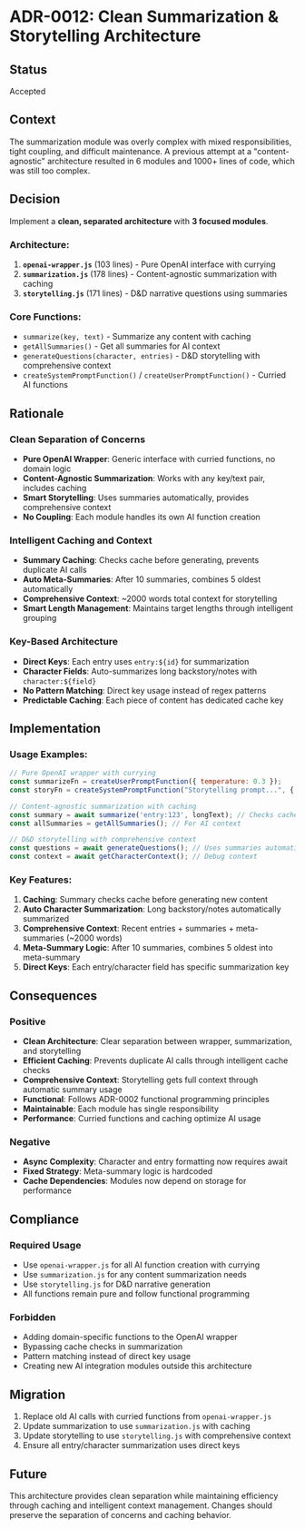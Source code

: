 # ADR-0012: Clean Summarization & Storytelling Architecture

## Status
Accepted

## Context
The summarization module was overly complex with mixed responsibilities, tight coupling, and difficult maintenance. A previous attempt at a "content-agnostic" architecture resulted in 6 modules and 1000+ lines of code, which was still too complex.

## Decision
Implement a **clean, separated architecture** with **3 focused modules**.

### Architecture:
1. **`openai-wrapper.js`** (103 lines) - Pure OpenAI interface with currying
2. **`summarization.js`** (178 lines) - Content-agnostic summarization with caching
3. **`storytelling.js`** (171 lines) - D&D narrative questions using summaries

### Core Functions:
- `summarize(key, text)` - Summarize any content with caching
- `getAllSummaries()` - Get all summaries for AI context
- `generateQuestions(character, entries)` - D&D storytelling with comprehensive context
- `createSystemPromptFunction()` / `createUserPromptFunction()` - Curried AI functions

## Rationale

### Clean Separation of Concerns
- **Pure OpenAI Wrapper**: Generic interface with curried functions, no domain logic
- **Content-Agnostic Summarization**: Works with any key/text pair, includes caching
- **Smart Storytelling**: Uses summaries automatically, provides comprehensive context
- **No Coupling**: Each module handles its own AI function creation

### Intelligent Caching and Context
- **Summary Caching**: Checks cache before generating, prevents duplicate AI calls
- **Auto Meta-Summaries**: After 10 summaries, combines 5 oldest automatically
- **Comprehensive Context**: ~2000 words total context for storytelling
- **Smart Length Management**: Maintains target lengths through intelligent grouping

### Key-Based Architecture
- **Direct Keys**: Each entry uses `entry:${id}` for summarization
- **Character Fields**: Auto-summarizes long backstory/notes with `character:${field}`
- **No Pattern Matching**: Direct key usage instead of regex patterns
- **Predictable Caching**: Each piece of content has dedicated cache key

## Implementation

### Usage Examples:
```javascript
// Pure OpenAI wrapper with currying
const summarizeFn = createUserPromptFunction({ temperature: 0.3 });
const storyFn = createSystemPromptFunction("Storytelling prompt...", { temperature: 0.8 });

// Content-agnostic summarization with caching
const summary = await summarize('entry:123', longText); // Checks cache first
const allSummaries = getAllSummaries(); // For AI context

// D&D storytelling with comprehensive context
const questions = await generateQuestions(); // Uses summaries automatically
const context = await getCharacterContext(); // Debug context
```

### Key Features:
1. **Caching**: Summary checks cache before generating new content
2. **Auto Character Summarization**: Long backstory/notes automatically summarized
3. **Comprehensive Context**: Recent entries + summaries + meta-summaries (~2000 words)
4. **Meta-Summary Logic**: After 10 summaries, combines 5 oldest into meta-summary
5. **Direct Keys**: Each entry/character field has specific summarization key

## Consequences

### Positive
- **Clean Architecture**: Clear separation between wrapper, summarization, and storytelling
- **Efficient Caching**: Prevents duplicate AI calls through intelligent cache checks
- **Comprehensive Context**: Storytelling gets full context through automatic summary usage
- **Functional**: Follows ADR-0002 functional programming principles
- **Maintainable**: Each module has single responsibility
- **Performance**: Curried functions and caching optimize AI usage

### Negative
- **Async Complexity**: Character and entry formatting now requires await
- **Fixed Strategy**: Meta-summary logic is hardcoded
- **Cache Dependencies**: Modules now depend on storage for performance

## Compliance

### Required Usage
- Use `openai-wrapper.js` for all AI function creation with currying
- Use `summarization.js` for any content summarization needs
- Use `storytelling.js` for D&D narrative generation
- All functions remain pure and follow functional programming

### Forbidden
- Adding domain-specific functions to the OpenAI wrapper
- Bypassing cache checks in summarization
- Pattern matching instead of direct key usage
- Creating new AI integration modules outside this architecture

## Migration
1. Replace old AI calls with curried functions from `openai-wrapper.js`
2. Update summarization to use `summarization.js` with caching
3. Update storytelling to use `storytelling.js` with comprehensive context
4. Ensure all entry/character summarization uses direct keys

## Future
This architecture provides clean separation while maintaining efficiency through caching and intelligent context management. Changes should preserve the separation of concerns and caching behavior.